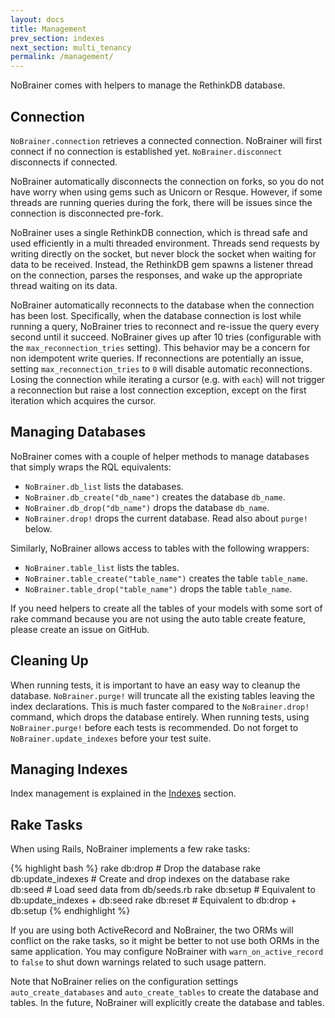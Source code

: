 ```yaml
---
layout: docs
title: Management
prev_section: indexes
next_section: multi_tenancy
permalink: /management/
---
```


NoBrainer comes with helpers to manage the RethinkDB database.

## Connection

`NoBrainer.connection` retrieves a connected connection. NoBrainer will first connect
if no connection is established yet.
`NoBrainer.disconnect` disconnects if connected.

NoBrainer automatically disconnects the connection on forks, so you do not have
worry when using gems such as Unicorn or Resque. However, if some threads
are running queries during the fork, there will be issues since the connection
is disconnected pre-fork.

NoBrainer uses a single RethinkDB connection, which is thread safe
and used efficiently in a multi threaded environment.
Threads send requests by writing directly on the socket, but never block the
socket when waiting for data to be received. Instead, the RethinkDB gem
spawns a listener thread on the connection, parses the responses, and
wake up the appropriate thread waiting on its data.

NoBrainer automatically reconnects to the database when the connection has been lost.
Specifically, when the database connection is lost while running a query,
NoBrainer tries to reconnect and re-issue the query every second until it succeed.
NoBrainer gives up after 10 tries (configurable with the `max_reconnection_tries` setting).
This behavior may be a concern for non idempotent write queries. If reconnections are
potentially an issue, setting `max_reconnection_tries` to `0` will disable
automatic reconnections.
Losing the connection while iterating a cursor (e.g. with `each`) will not
trigger a reconnection but raise a lost connection exception, except on the
first iteration which acquires the cursor.

## Managing Databases

NoBrainer comes with a couple of helper methods to manage databases that simply
wraps the RQL equivalents:

* `NoBrainer.db_list` lists the databases.
* `NoBrainer.db_create("db_name")` creates the database `db_name`.
* `NoBrainer.db_drop("db_name")` drops the database `db_name`.
* `NoBrainer.drop!` drops the current database. Read also about `purge!` below.

Similarly, NoBrainer allows access to tables with the following wrappers:

* `NoBrainer.table_list` lists the tables.
* `NoBrainer.table_create("table_name")` creates the table `table_name`.
* `NoBrainer.table_drop("table_name")` drops the table `table_name`.

If you need helpers to create all the tables of your models with some sort of
rake command because you are not using the auto table create feature, please
create an issue on GitHub.

## Cleaning Up

When running tests, it is important to have an easy way to cleanup the database.
`NoBrainer.purge!` will truncate all the existing tables leaving the index
declarations. This is much faster compared to the `NoBrainer.drop!` command, which
drops the database entirely. When running tests, using `NoBrainer.purge!` before
each tests is recommended. Do not forget to `NoBrainer.update_indexes` before
your test suite.

## Managing Indexes

Index management is explained in the [Indexes](/docs/indexes) section.

## Rake Tasks

When using Rails, NoBrainer implements a few rake tasks:

{% highlight bash %}
rake db:drop           # Drop the database
rake db:update_indexes # Create and drop indexes on the database
rake db:seed           # Load seed data from db/seeds.rb
rake db:setup          # Equivalent to db:update_indexes + db:seed
rake db:reset          # Equivalent to db:drop + db:setup
{% endhighlight %}

If you are using both ActiveRecord and NoBrainer, the two ORMs will conflict on
the rake tasks, so it might be better to not use both ORMs in the same application.
You may configure NoBrainer with `warn_on_active_record` to `false` to shut down warnings
related to such usage pattern.

Note that NoBrainer relies on the configuration settings `auto_create_databases`
and `auto_create_tables` to create the database and tables. In the future,
NoBrainer will explicitly create the database and tables.
